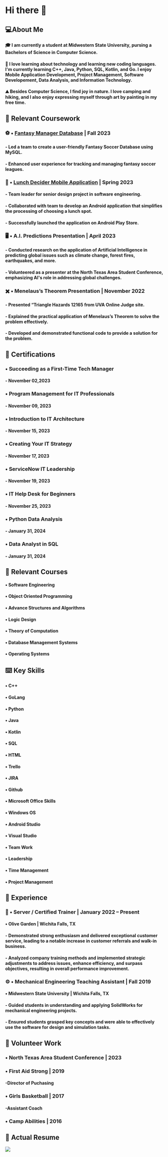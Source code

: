 # Hi there 👋

## :computer:About Me

#### :mortar_board: I am currently a student at Midwestern State University, pursing a Bachelors of Science in Computer Science. 
#### :floppy_disk: I love learning about technology and learning new coding languages. I'm currently learning C++, Java, Python, SQL, Kotlin, and Go. I enjoy Mobile Application Development, Project Management, Software Developement, Data Analysis, and Information Technology.
#### :mountain: Besides Computer Science, I find joy in nature. I love camping and hiking, and I also enjoy expressing myself through art by painting in my free time.

## :closed_book: Relevant Coursework
### 	:soccer: • [Fantasy Manager Database](https://github.com/ACHarrison32/Fantasy_Soccer_Database/blob/main/README.md) | Fall 2023
#### -	Led a team to create a user-friendly Fantasy Soccer Database using MySQL.
#### -	Enhanced user experience for tracking and managing fantasy soccer leagues.
### :sandwich: • [Lunch Decider Mobile Application](https://github.com/ACHarrison32/Software-Engineering---Lunch-Decider-App/blob/main/README.md) | Spring 2023
#### -	Team leader for senior design project in software engineering.
#### -	Collaborated with team to develop an Android application that simplifies the processing of choosing a lunch spot.
#### -	Successfully launched the application on Android Play Store.
### 	:desktop_computer: • A.I. Predictions Presentation | April 2023
#### -	Conducted research on the application of Artificial Intelligence in predicting global issues such as climate change, forest fires, earthquakes, and more.
#### -	Volunteered as a presenter at the North Texas Area Student Conference, emphasizing AI's role in addressing global challenges.
### :heavy_multiplication_x: • Menelaus’s Theorem Presentation | November 2022
#### - Presented “Triangle Hazards 12165 from UVA Online Judge site.
#### - Explained the practical application of Menelaus’s Theorem to solve the problem effectively.
#### - Developed and demonstrated functional code to provide a solution for the problem. 

## :page_with_curl: Certifications
### •	Succeeding as a First-Time Tech Manager
#### -	November 02,2023
### •	Program Management for IT Professionals
#### -	November 09, 2023
### •	Introduction to IT Architecture
#### -	November 15, 2023
### •	Creating Your IT Strategy
#### -	November 17, 2023
### •	ServiceNow IT Leadership
#### -	November 19, 2023
### •	IT Help Desk for Beginners
#### -	November 25, 2023
### •	Python Data Analysis
#### -	January 31, 2024
### •	Data Analyst in SQL 
#### -	January 31, 2024

## :notebook: Relevant Courses
#### • Software Engineering
#### • Object Oriented Programming
#### • Advance Structures and Algorithms
#### • Logic Design
#### • Theory of Computation
#### • Database Management Systems
#### • Operating Systems

## 	:keyboard: Key Skills 
#### •	C++
#### •	GoLang
#### •	Python
#### •	Java
#### •	Kotlin
#### •	SQL
#### •	HTML
#### •	Trello
#### •	JIRA
#### •	Github
#### •	Microsoft Office Skills
#### •	Windows OS
#### •	Android Studio
#### •	Visual Studio
#### •	Team Work
#### •	Leadership
#### •	Time Management
#### •	Project Management 

## :office: Experience
### 	:fork_and_knife: • Server / Certified Trainer | January 2022 – Present
#### • Olive Garden | Wichita Falls, TX
#### -	Demonstrated strong enthusiasm and delivered exceptional customer service, leading to a notable increase in customer referrals and walk-in business. 
#### -	Analyzed company training methods and implemented strategic adjustments to address issues, enhance efficiency, and surpass objectives, resulting in overall performance improvement.
### :gear: • Mechanical Engineering Teaching Assistant | Fall 2019
#### •	Midwestern State University | Wichita Falls, TX
#### -	Guided students in understanding and applying SolidWorks for mechanical engineering projects. 
#### -	Ensured students grasped key concepts and were able to effectively use the software for design and simulation tasks.


## :toolbox: Volunteer Work 
### • North Texas Area Student Conference | 2023
### • First Aid Strong | 2019
####     -Director of Puchasing
### • Girls Basketball | 2017
####     -Assistant Coach
### • Camp Abilities | 2016

## :page_facing_up: Actual Resume
<img src ="https://github.com/ACHarrison32/ACHarrison32/blob/main/ACHResume2024.PNG" >
